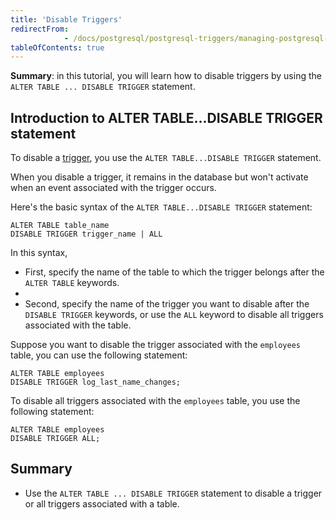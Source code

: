 ```yaml
---
title: 'Disable Triggers'
redirectFrom: 
            - /docs/postgresql/postgresql-triggers/managing-postgresql-trigger/
tableOfContents: true
---
```



**Summary**: in this tutorial, you will learn how to disable triggers by using the `ALTER TABLE ... DISABLE TRIGGER` statement.

## Introduction to ALTER TABLE...DISABLE TRIGGER statement

To disable a [trigger](https://www.postgresqltutorial.com/postgresql-triggers/), you use the `ALTER TABLE...DISABLE TRIGGER` statement.

When you disable a trigger, it remains in the database but won't activate when an event associated with the trigger occurs.

Here's the basic syntax of the `ALTER TABLE...DISABLE TRIGGER` statement:

```
ALTER TABLE table_name
DISABLE TRIGGER trigger_name | ALL
```

In this syntax,

- First, specify the name of the table to which the trigger belongs after the `ALTER TABLE` keywords.
-
- Second, specify the name of the trigger you want to disable after the `DISABLE TRIGGER` keywords, or use the `ALL` keyword to disable all triggers associated with the table.

Suppose you want to disable the trigger associated with the `employees` table, you can use the following statement:

```
ALTER TABLE employees
DISABLE TRIGGER log_last_name_changes;
```

To disable all triggers associated with the `employees` table, you use the following statement:

```
ALTER TABLE employees
DISABLE TRIGGER ALL;
```

## Summary

- Use the `ALTER TABLE ... DISABLE TRIGGER` statement to disable a trigger or all triggers associated with a table.
